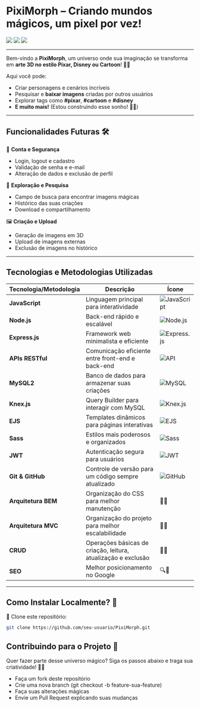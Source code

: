 # **PixiMorph** – Criando mundos mágicos, um pixel por vez! 

<div align="start">
  <img src="https://img.shields.io/badge/Pixar-3D%20Magic-8A2BE2?style=for-the-badge&logo=adobe&logoColor=white">
  <img src="https://img.shields.io/badge/Disney-Fantasy%20World-8A2BE2?style=for-the-badge&logo=disney&logoColor=white">
  <img src="https://img.shields.io/badge/Cartoon%20Network-Animated%20Fun-8A2BE2?style=for-the-badge&logo=cartoonnetwork&logoColor=white">
</div>

---

Bem-vindo a **PixiMorph**, um universo onde sua imaginação se transforma em **arte 3D no estilo Pixar, Disney ou Cartoon**! 🎨💜  

Aqui você pode:

- Criar personagens e cenários incríveis  
- Pesquisar e **baixar imagens** criadas por outros usuários  
- Explorar tags como **#pixar**, **#cartoon** e **#disney**  
- **E muito mais!** (Estou construindo esse sonho! 🚀💜)  

---

## **Funcionalidades Futuras** 🛠️  

🔐 **Conta e Segurança**  
- Login, logout e cadastro  
- Validação de senha e e-mail  
- Alteração de dados e exclusão de perfil  

🔎 **Exploração e Pesquisa**  
- Campo de busca para encontrar imagens mágicas  
- Histórico das suas criações  
- Download e compartilhamento  

🖼️ **Criação e Upload**  
- Geração de imagens em 3D  
- Upload de imagens externas  
- Exclusão de imagens no histórico  

---

## **Tecnologias e Metodologias Utilizadas**  

| **Tecnologia/Metodologia** | **Descrição** | **Ícone** |
|----------------------|-----------------|----------------|
| **JavaScript** | Linguagem principal para interatividade | ![JavaScript](https://img.shields.io/badge/JavaScript-8A2BE2?style=for-the-badge&logo=javascript&logoColor=white) |
| **Node.js** | Back-end rápido e escalável | ![Node.js](https://img.shields.io/badge/Node.js-8A2BE2?style=for-the-badge&logo=node.js&logoColor=white) |
| **Express.js** | Framework web minimalista e eficiente | ![Express.js](https://img.shields.io/badge/Express.js-8A2BE2?style=for-the-badge&logo=express&logoColor=white) |
| **APIs RESTful** | Comunicação eficiente entre front-end e back-end | ![API](https://img.shields.io/badge/APIs%20RESTful-8A2BE2?style=for-the-badge&logo=fastapi&logoColor=white) |
| **MySQL2** | Banco de dados para armazenar suas criações | ![MySQL](https://img.shields.io/badge/MySQL-8A2BE2?style=for-the-badge&logo=mysql&logoColor=white) |
| **Knex.js** | Query Builder para interagir com MySQL | ![Knex.js](https://img.shields.io/badge/Knex.js-8A2BE2?style=for-the-badge&logo=knex&logoColor=white) |
| **EJS** | Templates dinâmicos para páginas interativas | ![EJS](https://img.shields.io/badge/EJS-8A2BE2?style=for-the-badge) |
| **Sass** | Estilos mais poderosos e organizados | ![Sass](https://img.shields.io/badge/Sass-8A2BE2?style=for-the-badge&logo=sass&logoColor=white) |
| **JWT** | Autenticação segura para usuários | ![JWT](https://img.shields.io/badge/JWT-8A2BE2?style=for-the-badge&logo=jsonwebtokens) |
| **Git & GitHub** | Controle de versão para um código sempre atualizado | ![GitHub](https://img.shields.io/badge/GitHub-8A2BE2?style=for-the-badge&logo=github) |
| **Arquitetura BEM** | Organização do CSS para melhor manutenção | 🎨💜 |
| **Arquitetura MVC** | Organização do projeto para melhor escalabilidade | 📂💜 |
| **CRUD** | Operações básicas de criação, leitura, atualização e exclusão | 🔄💜 |
| **SEO** | Melhor posicionamento no Google | 🔍💜 |


---

## **Como Instalar Localmente?** 💜 

🔽 Clone este repositório:
```bash
git clone https://github.com/seu-usuario/PixiMorph.git
```

## **Contribuindo para o Projeto** 🤝

Quer fazer parte desse universo mágico? Siga os passos abaixo e traga sua criatividade! 🚀💜

- Faça um fork deste repositório
- Crie uma nova branch (git checkout -b feature-sua-feature)
- Faça suas alterações mágicas
- Envie um Pull Request explicando suas mudanças

